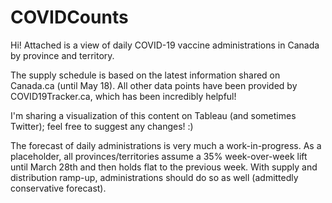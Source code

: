 # COVIDCounts

Hi! Attached is a view of daily COVID-19 vaccine administrations in Canada by province and territory.

The supply schedule is based on the latest information shared on Canada.ca (until May 18). All other data points have been provided by COVID19Tracker.ca, which has been incredibly helpful!

I'm sharing a visualization of this content on Tableau (and sometimes Twitter); feel free to suggest any changes! :)

The forecast of daily administrations is very much a work-in-progress. As a placeholder, all provinces/territories assume a 35% week-over-week lift until March 28th and then holds flat to the previous week. With supply and distribution ramp-up, administrations should do so as well (admittedly conservative forecast).
